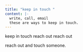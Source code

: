 ```yaml
---
title: "keep in touch "
content: |-
  write, call, email
  these are ways to keep in touch.
---
```

keep in touch
reach out 
reach out

reach out and touch someone.
